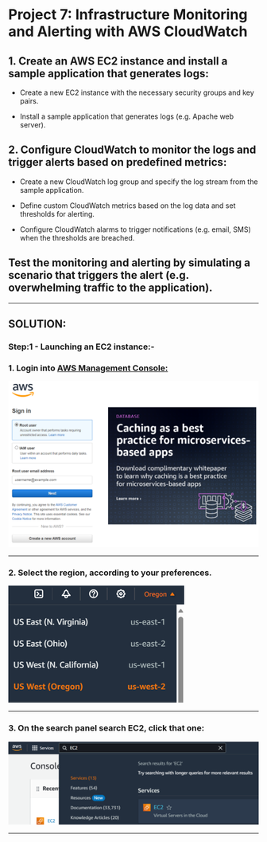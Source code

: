 # Project 7: Infrastructure Monitoring and Alerting with AWS CloudWatch

## 1.  Create an AWS EC2 instance and install a sample application that generates logs:

+ Create a new EC2 instance with the necessary security groups and key pairs.

+ Install a sample application that generates logs (e.g. Apache web server).

## 2.  Configure CloudWatch to monitor the logs and trigger alerts based on predefined metrics:

+ Create a new CloudWatch log group and specify the log stream from the sample application.

+ Define custom CloudWatch metrics based on the log data and set thresholds for alerting.

+ Configure CloudWatch alarms to trigger notifications (e.g. email, SMS) when the thresholds are breached.

## Test the monitoring and alerting by simulating a scenario that triggers the alert (e.g. overwhelming traffic to the application).

---


## **SOLUTION:**

### **Step:1 - Launching an EC2 instance:-**


### **1. Login into [AWS Management Console:](https://signin.aws.amazon.com/signin?redirect_uri=https%3A%2F%2Fconsole.aws.amazon.com%2Fconsole%2Fhome%3FhashArgs%3D%2523%26isauthcode%3Dtrue%26nc2%3Dh_ct%26src%3Dheader-signin%26state%3DhashArgsFromTB_eu-north-1_67569bb514fd7334&client_id=arn%3Aaws%3Asignin%3A%3A%3Aconsole%2Fcanvas&forceMobileApp=0&code_challenge=O-19Kk8URbYdcSReZJtf-59QKpGm4u3dALUVrpv1Fj4&code_challenge_method=SHA-256)**


![console](https://github.com/Ravivarman16/images/blob/main/Login%20into%20console.png)


---


### **2. Select the region, according to your preferences.**


![region](https://github.com/Ravivarman16/images/blob/main/region.png)


---


### **3. On the search panel search EC2, click that one:**


![EC2_SEARCH](https://github.com/Ravivarman16/images/blob/main/PROJECT-7/SEARCH_EC2.png)


---




